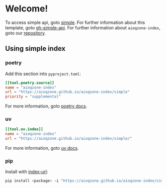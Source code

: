 # Welcome!

To access simple api, goto [simple](./simple).
For further information about this template, goto [gh-simple-api][gh-simple-api].
For further information about `aioqzone-index`, goto our [repository][repo].

## Using simple index

### poetry

Add this section into `pyproject.toml`:

```toml
[[tool.poetry.source]]
name = "aioqzone-index"
url = "https://aioqzone.github.io/aioqzone-index/simple"
priority = "supplemental"
```

For more information, goto [poetry docs](https://python-poetry.org/docs/repositories/#simple-api-repository).

### uv

```toml
[[tool.uv.index]]
name = "aioqzone-index"
url = "https://aioqzone.github.io/aioqzone-index/simple/"
```

For more information, goto [uv docs](https://docs.astral.sh/uv/configuration/indexes/).

### pip

Install with [index-url](https://pip.pypa.io/en/stable/cli/pip_install/#cmdoption-i):

```sh
pip install <package> -i "https://aioqzone.github.io/aioqzone-index/simple"
```

[gh-simple-api]: https://github.com/aioqzone/gh-simple-api "Implement PEP 503 simple api with GitHub Page."
[repo]: https://github.com/aioqzone/aioqzone-index "aioqzone package index following PEP 503"
